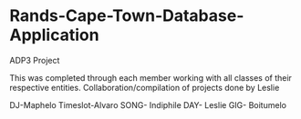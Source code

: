 # Rands-Cape-Town-Database-Application
ADP3 Project 

This was completed through each member working with all classes of their respective entities.
Collaboration/compilation of projects done by Leslie

DJ-Maphelo
Timeslot-Alvaro
SONG- Indiphile
DAY- Leslie
GIG- Boitumelo

